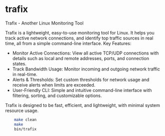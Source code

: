 # trafix
Trafix - Another Linux Monitoring Tool

Trafix is a lightweight, easy-to-use monitoring tool for Linux. It helps you track active network connections, and identify top traffic sources in real time, all from a simple command-line interface.
Key Features:

- Monitor Active Connections: View all active TCP/UDP connections with details such as local and remote addresses, ports, and connection states.
- Track Bandwidth Usage: Monitor incoming and outgoing network traffic in real-time.
- Alerts & Thresholds: Set custom thresholds for network usage and receive alerts when limits are exceeded.
- User-Friendly CLI: Simple and intuitive command-line interface with filtering, sorting, and customizable options.

Trafix is designed to be fast, efficient, and lightweight, with minimal system resource usage.


```sh
	make clean
	make
	bin/trafix
```
